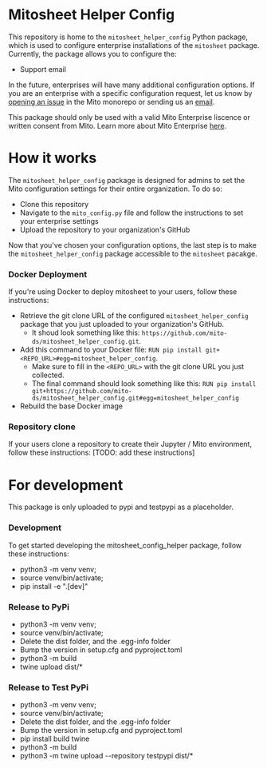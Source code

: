 # Mitosheet Helper Config

This repository is home to the `mitosheet_helper_config` Python package, which is used to configure enterprise installations of the `mitosheet` package. 
Currently, the package allows you to configure the:
- Support email

In the future, enterprises will have many additional configuration options. If you are an enterprise with a specific configuration request, let us know by [opening an issue](https://github.com/mito-ds/monorepo/issues) in the Mito monorepo or sending us an [email](mailto:founders@sagacollab.com). 

This package should only be used with a valid Mito Enterprise liscence or written consent from Mito. Learn more about Mito Enterprise [here](https://www.trymito.io/plans).

# How it works 
The `mitosheet_helper_config` package is designed for admins to set the Mito configuration settings for their entire organization. To do so: 
- Clone this repository
- Navigate to the `mito_config.py` file and follow the instructions to set your enterprise settings
- Upload the repository to your organization's GitHub

Now that you've chosen your configuration options, the last step is to make the `mitosheet_helper_config` package accessible to the `mitosheet` pacakge. 

### Docker Deployment
If you're using Docker to deploy mitosheet to your users, follow these instructions:
- Retrieve the git clone URL of the configured `mitosheet_helper_config` package that you just uploaded to your organization's GitHub. 
    - It shoud look something like this: `https://github.com/mito-ds/mitosheet_helper_config.git`. 
- Add this command to your Docker file: `RUN pip install git+<REPO_URL>#egg=mitosheet_helper_config`. 
    - Make sure to fill in the `<REPO_URL>` with the git clone URL you just collected. 
    - The final command should look something like this: `RUN pip install git+https://github.com/mito-ds/mitosheet_helper_config.git#egg=mitosheet_helper_config`
- Rebuild the base Docker image

### Repository clone
If your users clone a repository to create their Jupyter / Mito environment, follow these instructions:
[TODO: add these instructions]

# For development 
This package is only uploaded to pypi and testpypi as a placeholder. 

### Development 
To get started developing the mitosheet_config_helper package, follow these instructions:
- python3 -m venv venv;
- source venv/bin/activate;
- pip install -e ".[dev]"

### Release to PyPi
- python3 -m venv venv;
- source venv/bin/activate;
- Delete the dist folder, and the .egg-info folder
- Bump the version in setup.cfg and pyproject.toml
- python3 -m build
- twine upload dist/*


###  Release to Test PyPi
- python3 -m venv venv;
- source venv/bin/activate;
- Delete the dist folder, and the .egg-info folder
- Bump the version in setup.cfg and pyproject.toml
- pip install build twine
- python3 -m build
- python3 -m twine upload --repository testpypi dist/*



